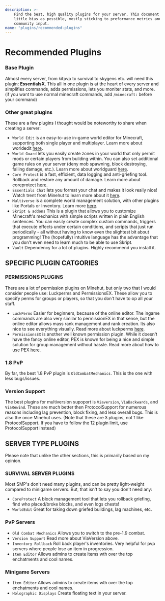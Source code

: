 ```yaml
---
description: >-
    Find the best, high quality plugins for your server. This document incudes as
    little bias as possible, mostly sticking to preformance metrics and general
    community input.
name: "plugins/recommended-plugins"
---
```


# Recommended Plugins

### Base Plugin

Almost every server, from kitpvp to survival to skygens etc. will need this plugin: **EssentialsX**. This all in one plugin is at the heart of every server and simplifies commands, adds permissions, lets you moniter stats, and more. \(if you want to use normal minecraft commands, add `/minecraft:` before your command\)

### Other great plugins

These are a few plugins I thought would be noteworthy to share when creating a server:

-   `World Edit` is an easy-to-use in-game world editor for Minecraft, supporting both single player and multiplayer. Learn more about worldedit [here](/plugins/worldedit).
-   `World Guard` lets you easily create zones in your world that only permit mods or certain players from building within. You can also set additional game rules on your server \(deny mob spawning, block destroying, falling damage, etc.\). Learn more about worldguard [here](/plugins/worldguard).
-   `Core Protect` is a fast, efficient, data logging and anti-griefing tool. Rollback and restore any amount of damage. Learn more about coreprotect [here](/plugins/coreprotect).
-   `Essentials Chat` lets you format your chat and makes it look really nice! Watch trent from Minehut to learn more about it [here](https://www.youtube.com/watch?v=FU_tK-zYYb4).
-   `Multiverse` is a complete world management solution, with other plugins like Portals or Inventory. Learn more [here](https://dev.bukkit.org/projects/multiverse-core).
-   `Skript & addons` This is a plugin that allows you to customize Minecraft's mechanics with simple scripts written in plain English sentences. You can easily create complex custom commands, triggers that execute effects under certain conditions, and scripts that just run periodically - all without having to know even the slightest bit about programming! The \(hopefully\) intuitive language has the advantage that you don't even need to learn much to be able to use Skript.
-   `Vault` Dependency for a lot of plugins. Highly recommend you install it.

## SPECIFIC PLUGIN CATGORIES

### PERMISSIONS PLUGINS

There are a lot of permission plugins on Minehut, but only two that I would consider people use: Luckperms and PermissionsEX. These allow you to specify perms for groups or players, so that you don't have to op all your staff.

-   `LuckPerms` Easier for beginners, because of the online editor. The ingame commands are also very similar to permissionEX in that sense, but the online editor allows mass rank management and rank creation. Its also nice to see everything visually. Read more about luckperms [here](/plugins/lp).
-   `PermissionsEX` is another well known permission plugin. While it doesn't have the fancy online editor, PEX is known for being a nice and simple solution for group management without hassle. Read more about how to use PEX [here](/plugins/pex).

### 1.8 PvP

By far, the best 1.8 PvP plugin is `OldCombatMechanics`. This is the one with less bugs/issues.

### Version Support

The best plugins for multiversion supoport is `Viaversion`, `ViaBackwards`, and `ViaRewind`. These are much better then ProtocolSupport for numerous reasons including lag prevention, block fixing, and less overall bugs. This is also the once Minehut uses. \(Note that these are 3 plugins, not 1 like ProtocolSupport. If you have to follow the 12 plugin limit, use ProtocolSupport instead\)

## SERVER TYPE PLUGINS

Please note that unlike the other sections, this is primarily based on my opinion.

### SURVIVAL SERVER PLUGINS

Most SMP's don't need many plugins, and can be pretty light-weight compared to minigame servers. But, that isn't to say you don't need any:

-   `CoreProtect` A block management tool that lets you rollback griefing, find who placed/broke blocks, and even logs chests!
-   `WorldEdit` Great for taking down griefed buildings, lag machines, etc.

### PvP Servers

-   `Old Combat Mechanics` Allows you to switch to the pre-1.9 combat.
-   `Version Support` Read more about ViaVersion above.
-   `Inventory Rollback` Roll back player's inventories. Very helpful for pvp servers where people lose an item in progression.
-   `Item Editor` Allows admins to create items wth over the top enchatments and cool names.

### Minigame Servers

-   `Item Editor` Allows admins to create items wth over the top enchatments and cool names.
-   `Holographic Displays` Create floating text in your server.
